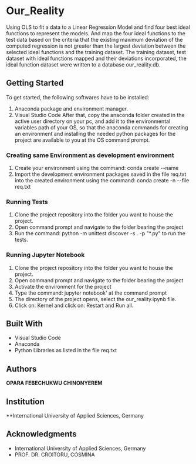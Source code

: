 # Our_Reality
Using OLS to fit a data to a Linear Regression Model and find four best ideal functions to represent the models. And map the four ideal functions to the test data based on the criteria that the existing maximum deviation of the computed regression is not greater than the largest deviation between the selected ideal functions and the training dataset. The training dataset, test dataset with ideal functions mapped and their deviations incorporated, the ideal function dataset were written to a database  our_reality.db.

## Getting Started
To get started, the following softwares have to be installed:
1. Anaconda package and environment manager.
2. Visual Studio Code
After that, copy the anaconda folder created in the active user directory on your pc, and add it to the environmental variables path of your OS, so that the anaconda commands for creating an environment and installing the needed python packages for the project are available to you at the OS command prompt.
### Creating same Environment as development environment
1. Create your environment using the command: conda create --name <environment-name>
2. Import the development environment packages saved in the file req.txt into the created environment using the command: conda create -n <environment-name> --file req.txt

### Running Tests
1. Clone the project repository into the folder you want to house the project.
2. Open command prompt and navigate to the folder bearing the project
3. Run the command: python -m unittest discover -s . -p "*.py" to run the tests.

### Running Jupyter Notebook
1. Clone the project repository into the folder you want to house the project.
2. Open command prompt and navigate to the folder bearing the project
3. Activate the environment for the project
4. Type the command: jupyter notebook' at the command prompt
5. The directory of the project opens, select the our_reality.ipynb file.
6. Click on: Kernel and click on: Restart and Run all.

## Built With
* Visual Studio Code
* Anaconda
* Python Libraries as listed in the file req.txt

## Authors

**OPARA FEBECHUKWU CHINONYEREM**


## Institution
**International University of Applied Sciences, Germany


## Acknowledgments

* International University of Applied Sciences, Germany
* PROF. DR. CROITORU, COSMINA